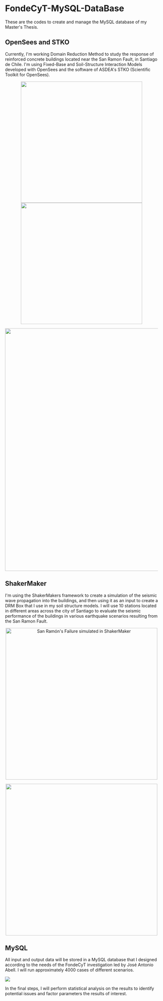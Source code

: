 # FondeCyT-MySQL-DataBase
These are the codes to create and manage the MySQL database of my Master's Thesis.

## OpenSees and STKO
Currently, I'm working Domain Reduction Method to study the response of reinforced concrete buildings located near the San Ramon Fault, in Santiago de Chile. I'm using Fixed-Base and Soil-Structure Interaction Models developed with OpenSees and the software of ASDEA's STKO (Scientific Toolkit for OpenSees). 

<p align="center">
  <img src="https://i.imgur.com/8A7zQsV.png" width="400" />
  <img src="https://i.imgur.com/aFduibC.png" width="400" /> 
</p>
<p align="center">
  <img src="https://i.imgur.com/a96kylX.png" width="800" /> 
</p>

## ShakerMaker
I'm using the ShakerMakers framework to create a simulation of the seismic wave propagation into the buildings, and then using it as an input to create a DRM Box that I use in my soil structure models. I will use 10 stations located in different areas across the city of Santiago to evaluate the seismic performance of the buildings in various earthquake scenarios resulting from the San Ramon Fault.

<p align="center">
    <img width="500" src="https://i.imgur.com/WTYuZ2U.png" alt="San Ramón's Failure simulated in ShakerMaker">
</p>
<p align="center">
  <img width="500" src= "https://i.imgur.com/KNoeWVr.png">
</p>

## MySQL
All input and output data will be stored in a MySQL database that I designed according to the needs of the FondeCyT investigation led by José Antonio Abell. I will run approximately 4000 cases of different scenarios.

<div style="display: inline-block;">
  <img src="https://i.imgur.com/Jc7UpO5.png" >
</div>

In the final steps, I will perform statistical analysis on the results to identify potential issues and factor parameters the results of interest.

